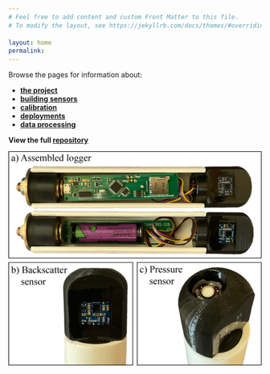 ```yaml
---
# Feel free to add content and custom Front Matter to this file.
# To modify the layout, see https://jekyllrb.com/docs/themes/#overriding-theme-defaults

layout: home
permalink: 
---
```



Browse the pages for information about:

* [**the project**](./about)
* [**building sensors**](./build)
* [**calibration**](./calibrate)
* [**deployments**](./deploy)
* [**data processing**](./interpret)

**View the full [repository](https://www.github.com/tedlanghorst/OpenOBS-328)**

![image](./images/physicalDesign.png)


<!--https://docs.github.com/en/pages/setting-up-a-github-pages-site-with-jekyll/testing-your-github-pages-site-locally-with-jekyll-->